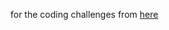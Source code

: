 for the coding challenges from <a href="https://www.canyoucompute.co.uk/uploads/1/4/2/4/14249012/gcse_alevel_challenges.pdf#:~:text=These%20coding%20challenges%20provide%20real%20world%20problems%20for,the%20programming%20techniques%20contained%20within%20the%20current%20specification.">here<a>
